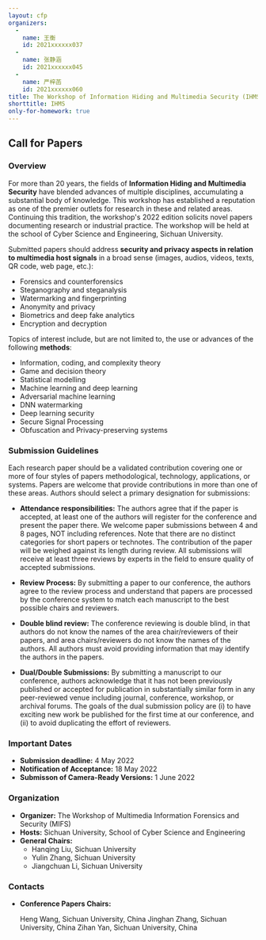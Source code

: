 ```yaml
---
layout: cfp
organizers:
  -
    name: 王衡
    id: 2021xxxxxx037
  -
    name: 张静涵
    id: 2021xxxxxx045
  -
    name: 严梓菡
    id: 2021xxxxxx060
title: The Workshop of Information Hiding and Multimedia Security (IHMS)
shorttitle: IHMS
only-for-homework: true
---
```


## **Call for Papers**

### Overview

For more than 20 years, the fields of **Information Hiding and Multimedia Security** have blended advances of multiple disciplines, accumulating a substantial body of knowledge. This workshop has established a reputation as one of the premier outlets for research in these and related areas. Continuing this tradition, the workshop's 2022 edition solicits novel papers documenting research or industrial practice. The workshop will be held at the school of Cyber Science and Engineering, Sichuan University.

Submitted papers should address **security and privacy aspects in relation to multimedia host signals** in a broad sense (images, audios, videos, texts, QR code, web page, etc.):

- Forensics and counterforensics
- Steganography and steganalysis
- Watermarking and fingerprinting
- Anonymity and privacy
- Biometrics and deep fake analytics
- Encryption and decryption

Topics of interest include, but are not limited to, the use or advances of the following **methods**:

- Information, coding, and complexity theory
- Game and decision theory
- Statistical modelling
- Machine learning and deep learning
- Adversarial machine learning
- DNN watermarking
- Deep learning security
- Secure Signal Processing
- Obfuscation and Privacy-preserving systems


### Submission Guidelines

Each research paper should be a validated contribution covering one or more of four styles of papers methodological, technology, applications, or systems. Papers are welcome that provide contributions in more than one of these areas. Authors should select a primary designation for submissions:

- **Attendance responsibilities:** The authors agree that if the paper is accepted, at least one of the authors will register for the conference and present the paper there. We welcome paper submissions between 4 and 8 pages, NOT including references. Note that there are no distinct categories for short papers or technotes. The contribution of the paper will be weighed against its length during review. All submissions will receive at least three reviews by experts in the field to ensure quality of accepted submissions.

- **Review Process:** By submitting a paper to our conference, the authors agree to the review process and understand that papers are processed by the conference system to match each manuscript to the best possible chairs and reviewers.

- **Double blind review:** The conference reviewing is double blind, in that authors do not know the names of the area chair/reviewers of their papers, and area chairs/reviewers do not know the names of the authors. All authors must avoid providing information that may identify the authors in the papers.

- **Dual/Double Submissions:** By submitting a manuscript to our conference, authors acknowledge that it has not been previously published or accepted for publication in substantially similar form in any peer-reviewed venue including journal, conference, workshop, or archival forums. The goals of the dual submission policy are (i) to have exciting new work be published for the first time at our conference, and (ii) to avoid duplicating the effort of reviewers.


### Important Dates

- **Submission deadline:**  4 May 2022
- **Notification of Acceptance:** 18 May 2022
- **Submisson of Camera-Ready Versions:** 1 June 2022

### Organization

- **Organizer:** The Workshop of Multimedia Information Forensics and Security (MIFS)
- **Hosts:** Sichuan University, School of Cyber Science and Engineering
- **General Chairs:**
  - Hanqing Liu, Sichuan University
  - Yulin Zhang, Sichuan University
  - Jiangchuan Li, Sichuan University

### Contacts

- **Conference Papers Chairs:**

    Heng Wang, Sichuan University, China
    Jinghan Zhang, Sichuan University, China
    Zihan Yan, Sichuan University, China
